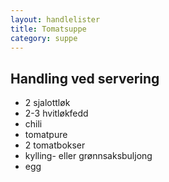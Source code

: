 ```yaml
---
layout: handlelister
title: Tomatsuppe
category: suppe
---
```


Handling ved servering
---

- 2 sjalottløk
- 2-3 hvitløkfedd
- chili
- tomatpure
- 2 tomatbokser
- kylling- eller grønnsaksbuljong
- egg

